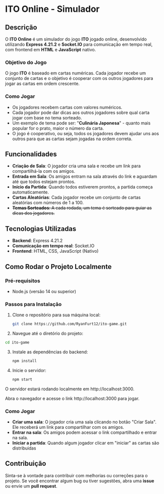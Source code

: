 # ITO Online - Simulador

## Descrição

O **ITO Online** é um simulador do jogo **ITO** jogado online, desenvolvido utilizando **Express 4.21.2** e **Socket.IO** para comunicação em tempo real, com frontend em **HTML** e **JavaScript** nativo.

### Objetivo do Jogo

O jogo **ITO** é baseado em cartas numéricas. Cada jogador recebe um conjunto de cartas e o objetivo é cooperar com os outros jogadores para jogar as cartas em ordem crescente. 

### Como Jogar

- Os jogadores recebem cartas com valores numéricos.
- Cada jogador pode dar dicas aos outros jogadores sobre qual carta jogar com base no tema sorteado. 
- Um exemplo de tema pode ser: "**Culinária Japonesa**" - quanto mais popular for o prato, maior o número da carta.
- O jogo é cooperativo, ou seja, todos os jogadores devem ajudar uns aos outros para que as cartas sejam jogadas na ordem correta.

## Funcionalidades

- **Criação de Sala**: O jogador cria uma sala e recebe um link para compartilhá-la com os amigos.
- **Entrada em Sala**: Os amigos entram na sala através do link e aguardam até que todos estejam prontos.
- **Início da Partida**: Quando todos estiverem prontos, a partida começa automaticamente.
- **Cartas Aleatórias**: Cada jogador recebe um conjunto de cartas aleatórias com números de 1 a 100.
- ~~**Temas Sorteados**: A cada rodada, um tema é sorteado para guiar as dicas dos jogadores.~~

## Tecnologias Utilizadas

- **Backend**: Express 4.21.2
- **Comunicação em tempo real**: Socket.IO
- **Frontend**: HTML, CSS, JavaScript (Nativo)
  
## Como Rodar o Projeto Localmente

### Pré-requisitos

- Node.js (versão 14 ou superior)

### Passos para Instalação

1. Clone o repositório para sua máquina local:

   ```bash
   git clone https://github.com/RyanFurt12/ito-game.git
   ```
2. Navegue até o diretório do projeto:

  ```bash
  cd ito-game
  ```
3. Instale as dependências do backend:

   ```bash
   npm install
   ```
4. Inicie o servidor:

   ```bash
   npm start
   ```
O servidor estará rodando localmente em http://localhost:3000.

Abra o navegador e acesse o link http://localhost:3000 para jogar.

### Como Jogar

- **Criar uma sala**: O jogador cria uma sala clicando no botão "Criar Sala". Ele receberá um link para compartilhar com os amigos.
- **Entrar na sala**: Os amigos podem acessar o link compartilhado e entrar na sala.
- **Iniciar a partida**: Quando algum jogador clicar em "iniciar" as cartas são distribuidas

## Contribuição

Sinta-se à vontade para contribuir com melhorias ou correções para o projeto. Se você encontrar algum bug ou tiver sugestões, abra uma **issue** ou envie um **pull request**.